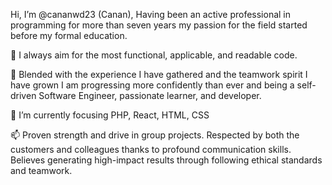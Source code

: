  Hi, I’m @cananwd23 (Canan), Having been an active professional in programming for more than seven years my passion for the field started before my formal education.
 
👀 I always aim for the most functional, applicable, and readable code.

🌱 Blended with the experience I have gathered and the teamwork spirit I have grown I am progressing more confidently than ever and being a self-driven Software Engineer, passionate learner, and developer.

💞️ I’m currently focusing PHP, React, HTML, CSS

📫 Proven strength and drive in group projects. Respected by both the customers and colleagues thanks to profound communication skills. Believes generating high-impact results through following ethical standards and teamwork.

